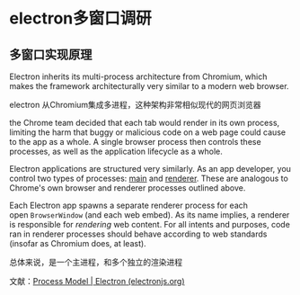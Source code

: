# electron多窗口调研

## 多窗口实现原理

Electron inherits its multi-process architecture from Chromium, which makes the framework architecturally very similar to a modern web browser.

electron 从Chromium集成多进程，这种架构非常相似现代的网页浏览器

the Chrome team decided that each tab would render in its own process, limiting the harm that buggy or malicious code on a web page could cause to the app as a whole. A single browser process then controls these processes, as well as the application lifecycle as a whole.

Electron applications are structured very similarly. As an app developer, you control two types of processes: [main](https://www.electronjs.org/docs/latest/tutorial/process-model#the-main-process) and [renderer](https://www.electronjs.org/docs/latest/tutorial/process-model#the-renderer-process). These are analogous to Chrome's own browser and renderer processes outlined above.

Each Electron app spawns a separate renderer process for each open `BrowserWindow` (and each web embed). As its name implies, a renderer is responsible for *rendering* web content. For all intents and purposes, code ran in renderer processes should behave according to web standards (insofar as Chromium does, at least).

总体来说，是一个主进程，和多个独立的渲染进程

文献：[Process Model | Electron (electronjs.org)](https://www.electronjs.org/docs/latest/tutorial/process-model#window-management)
